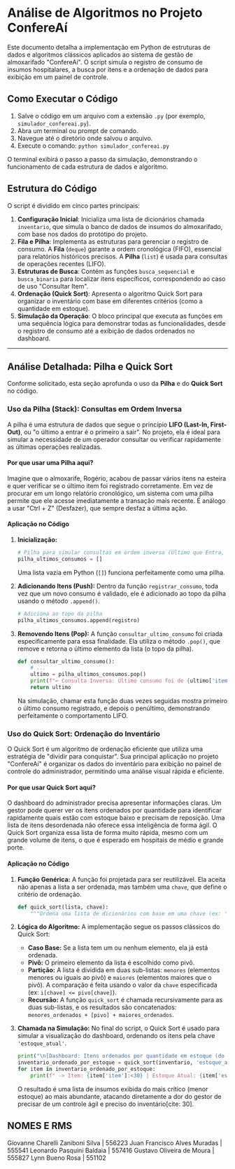# Análise de Algoritmos no Projeto ConfereAí

Este documento detalha a implementação em Python de estruturas de dados e algoritmos clássicos aplicados ao sistema de gestão de almoxarifado "ConfereAí". O script simula o registro de consumo de insumos hospitalares, a busca por itens e a ordenação de dados para exibição em um painel de controle.

## Como Executar o Código

1.  Salve o código em um arquivo com a extensão `.py` (por exemplo, `simulador_confereai.py`).
2.  Abra um terminal ou prompt de comando.
3.  Navegue até o diretório onde salvou o arquivo.
4.  Execute o comando: `python simulador_confereai.py`

O terminal exibirá o passo a passo da simulação, demonstrando o funcionamento de cada estrutura de dados e algoritmo.

## Estrutura do Código

O script é dividido em cinco partes principais:

1.  **Configuração Inicial**: Inicializa uma lista de dicionários chamada `inventario`, que simula o banco de dados de insumos do almoxarifado, com base nos dados do protótipo do projeto.
2.  **Fila e Pilha**: Implementa as estruturas para gerenciar o registro de consumo. A **Fila** (`deque`) garante a ordem cronológica (FIFO), essencial para relatórios históricos precisos. A **Pilha** (`list`) é usada para consultas de operações recentes (LIFO).
3.  **Estruturas de Busca**: Contém as funções `busca_sequencial` e `busca_binaria` para localizar itens específicos, correspondendo ao caso de uso "Consultar Item".
4.  **Ordenação (Quick Sort)**: Apresenta o algoritmo Quick Sort para organizar o inventário com base em diferentes critérios (como a quantidade em estoque).
5.  **Simulação da Operação**: O bloco principal que executa as funções em uma sequência lógica para demonstrar todas as funcionalidades, desde o registro de consumo até a exibição de dados ordenados no dashboard.

---

## Análise Detalhada: Pilha e Quick Sort

Conforme solicitado, esta seção aprofunda o uso da **Pilha** e do **Quick Sort** no código.

### Uso da Pilha (Stack): Consultas em Ordem Inversa

A pilha é uma estrutura de dados que segue o princípio **LIFO (Last-In, First-Out)**, ou "o último a entrar é o primeiro a sair". No projeto, ela é ideal para simular a necessidade de um operador consultar ou verificar rapidamente as últimas operações realizadas.

#### Por que usar uma Pilha aqui?

Imagine que o almoxarife, Rogério, acabou de passar vários itens na esteira e quer verificar se o último item foi registrado corretamente. Em vez de procurar em um longo relatório cronológico, um sistema com uma pilha permite que ele acesse imediatamente a transação mais recente. É análogo a usar "Ctrl + Z" (Desfazer), que sempre desfaz a última ação.

#### Aplicação no Código

1.  **Inicialização:**
    ```python
    # Pilha para simular consultas em ordem inversa (Último que Entra, Primeiro que Sai - LIFO)
    pilha_ultimos_consumos = []
    ```
    Uma lista vazia em Python (`[]`) funciona perfeitamente como uma pilha.

2.  **Adicionando Itens (Push):**
    Dentro da função `registrar_consumo`, toda vez que um novo consumo é validado, ele é adicionado ao topo da pilha usando o método `.append()`.
    ```python
    # Adiciona ao topo da pilha
    pilha_ultimos_consumos.append(registro)
    ```

3.  **Removendo Itens (Pop):**
    A função `consultar_ultimo_consumo` foi criada especificamente para essa finalidade. Ela utiliza o método `.pop()`, que remove e retorna o último elemento da lista (o topo da pilha).
    ```python
    def consultar_ultimo_consumo():
        # ...
        ultimo = pilha_ultimos_consumos.pop()
        print(f"↩️ Consulta Inversa: Último consumo foi de {ultimo['item']} às {ultimo['timestamp']}.")
        return ultimo
    ```
    Na simulação, chamar esta função duas vezes seguidas mostra primeiro o último consumo registrado, e depois o penúltimo, demonstrando perfeitamente o comportamento LIFO.

### Uso do Quick Sort: Ordenação do Inventário

O Quick Sort é um algoritmo de ordenação eficiente que utiliza uma estratégia de "dividir para conquistar". Sua principal aplicação no projeto "ConfereAí" é organizar os dados do inventário para exibição no painel de controle do administrador, permitindo uma análise visual rápida e eficiente.

#### Por que usar Quick Sort aqui?

O dashboard do administrador precisa apresentar informações claras. Um gestor pode querer ver os itens ordenados por quantidade para identificar rapidamente quais estão com estoque baixo e precisam de reposição. Uma lista de itens desordenada não oferece essa inteligência de forma ágil. O Quick Sort organiza essa lista de forma muito rápida, mesmo com um grande volume de itens, o que é esperado em hospitais de médio e grande porte.

#### Aplicação no Código

1.  **Função Genérica:**
    A função foi projetada para ser reutilizável. Ela aceita não apenas a lista a ser ordenada, mas também uma `chave`, que define o critério de ordenação.
    ```python
    def quick_sort(lista, chave):
        """Ordena uma lista de dicionários com base em uma chave (ex: 'estoque_atual')."""
    ```

2.  **Lógica do Algoritmo:**
    A implementação segue os passos clássicos do Quick Sort:
    * **Caso Base:** Se a lista tem um ou nenhum elemento, ela já está ordenada.
    * **Pivô:** O primeiro elemento da lista é escolhido como pivô.
    * **Partição:** A lista é dividida em duas sub-listas: `menores` (elementos menores ou iguais ao pivô) e `maiores` (elementos maiores que o pivô). A comparação é feita usando o valor da `chave` especificada (ex: `i[chave] <= pivo[chave]`).
    * **Recursão:** A função `quick_sort` é chamada recursivamente para as duas sub-listas, e os resultados são concatenados: `menores_ordenados + [pivo] + maiores_ordenados`.

3.  **Chamada na Simulação:**
    No final do script, o Quick Sort é usado para simular a visualização do dashboard, ordenando os itens pela chave `'estoque_atual'`.
    ```python
    print("\n[Dashboard: Itens ordenados por quantidade em estoque (do menor para o maior)]")
    inventario_ordenado_por_estoque = quick_sort(inventario, 'estoque_atual')
    for item in inventario_ordenado_por_estoque:
        print(f" -> Item: {item['item']:<30} | Estoque Atual: {item['estoque_atual']}")
    ```
    O resultado é uma lista de insumos exibida do mais crítico (menor estoque) ao mais abundante, atacando diretamente a dor do gestor de precisar de um controle ágil e preciso do inventário[cite: 30].

## NOMES E RMS

Giovanne Charelli Zaniboni Silva | 556223
Juan Francisco Alves Muradas | 555541
Leonardo Pasquini Baldaia | 557416
Gustavo Oliveira de Moura | 555827
Lynn Bueno Rosa | 551102

